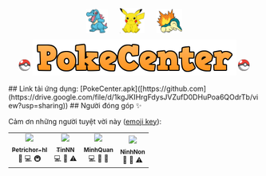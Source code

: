 
<p align="center">
    <img src="./PokemonImage/totodile.png" width = 8.5% vspace=10 />
    <img src="./PokemonImage/pikachu.png" width = 10% vspace=10 hspace=20 />
    <img src="./PokemonImage/cyndaquil.png" width = 10.2% vspace=10 />
    </br>
    <img src="./PokemonImage/pokeball.png" width = 4.5% vspace=10 />
    <img src="./PokemonImage/PokeCenterText.png" />
    <img src="./PokemonImage/pokeball.png" width = 4.5% vspace=10 />
</p>
## Link tải ứng dụng: [PokeCenter.apk]([https://github.com](https://drive.google.com/file/d/1kgJKIHrgFdysJVZufD0DHuPoa6QOdrTb/view?usp=sharing))
## Người đóng góp ✨

Cảm ơn những người tuyệt vời này ([emoji key](https://allcontributors.org/docs/en/emoji-key)):

<!-- prettier-ignore-start -->
<!-- markdownlint-disable -->
<table>
  <tr>
    <td align="center">
        <a href="https://github.com/petrichor-hl">
            <img src="https://avatars.githubusercontent.com/u/100850610?v=4" width="100px;"/>
            <br />
            <sub>
                <b>Petrichor-hl</b>
            </sub>
        </a>
        <br />
        <a title="Design">🎨</a> 
        <a title="Code">💻</a> 
        <a title="Infrastructure (Hosting, Build-Tools, etc)">🚇
        </a> 
    </td>
    <td align="center">
        <a href="https://github.com/TinNguyen0809">
            <img src="https://avatars.githubusercontent.com/u/105272877?v=4" width="100px;"/>
            <br />
            <sub>
                <b>TinNN</b>
            </sub>
        </a>
        <br />
        <a title="Code">💻</a> 
        <a title="Documentation">📖</a> 
        <a title="Tests">⚠️</a>
    </td>
    <td align="center">
        <a href="https://github.com/MinhQuan020903">
            <img src="https://avatars.githubusercontent.com/u/91861930?v=4" width="100px;"/>
            <br />
            <sub>
                <b>MinhQuan</b>
            </sub>
        </a>
        <br />
        <a title="Code">💻</a> 
        <a title="Documentation">📖</a> 
        <a title="Bug reports">🐛</a>
    </td>
    <td align="center">
        <a href="https://github.com/NinhNon">
            <img src="https://avatars.githubusercontent.com/u/111855355?v=4" width="100px;" />
            <br />
            <sub>
                <b>NinhNon</b>
            </sub>
        </a>
        <br />
        <a title="Documentation">📖</a> 
        <a title="Maintenance">🚧</a> 
        <a title="Tests">⚠️</a>
    </td>

  </tr>
</table>
